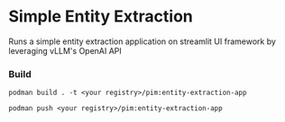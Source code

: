 # Simple Entity Extraction

Runs a simple entity extraction application on streamlit UI framework by leveraging vLLM's OpenAI API

### Build
```shell
podman build . -t <your registry>/pim:entity-extraction-app

podman push <your registry>/pim:entity-extraction-app
```